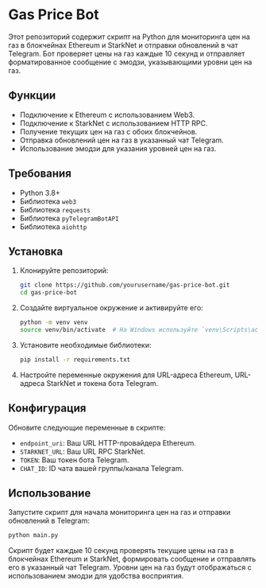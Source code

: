# Gas Price Bot

Этот репозиторий содержит скрипт на Python для мониторинга цен на газ в блокчейнах Ethereum и StarkNet и отправки обновлений в чат Telegram. Бот проверяет цены на газ каждые 10 секунд и отправляет форматированное сообщение с эмодзи, указывающими уровни цен на газ.

## Функции

- Подключение к Ethereum с использованием Web3.
- Подключение к StarkNet с использованием HTTP RPC.
- Получение текущих цен на газ с обоих блокчейнов.
- Отправка обновлений цен на газ в указанный чат Telegram.
- Использование эмодзи для указания уровней цен на газ.

## Требования

- Python 3.8+
- Библиотека `web3`
- Библиотека `requests`
- Библиотека `pyTelegramBotAPI`
- Библиотека `aiohttp`

## Установка

1. Клонируйте репозиторий:
   ```sh
   git clone https://github.com/yourusername/gas-price-bot.git
   cd gas-price-bot
   ```

2. Создайте виртуальное окружение и активируйте его:
   ```sh
   python -m venv venv
   source venv/bin/activate  # На Windows используйте `venv\Scripts\activate`
   ```

3. Установите необходимые библиотеки:
   ```sh
   pip install -r requirements.txt
   ```

4. Настройте переменные окружения для URL-адреса Ethereum, URL-адреса StarkNet и токена бота Telegram.

## Конфигурация

Обновите следующие переменные в скрипте:

- `endpoint_uri`: Ваш URL HTTP-провайдера Ethereum.
- `STARKNET_URL`: Ваш URL RPC StarkNet.
- `TOKEN`: Ваш токен бота Telegram.
- `CHAT_ID`: ID чата вашей группы/канала Telegram.

## Использование

Запустите скрипт для начала мониторинга цен на газ и отправки обновлений в Telegram:

```sh
python main.py
```

Скрипт будет каждые 10 секунд проверять текущие цены на газ в блокчейнах Ethereum и StarkNet, формировать сообщение и отправлять его в указанный чат Telegram. Уровни цен на газ будут отображаться с использованием эмодзи для удобства восприятия.
